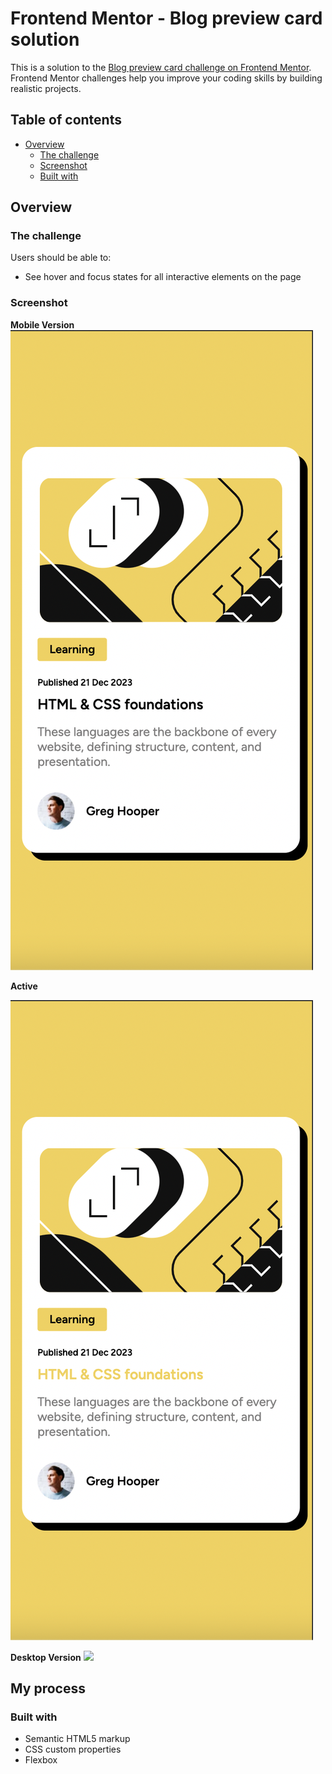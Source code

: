 # Frontend Mentor - Blog preview card solution

This is a solution to the [Blog preview card challenge on Frontend Mentor](https://www.frontendmentor.io/challenges/blog-preview-card-ckPaj01IcS). Frontend Mentor challenges help you improve your coding skills by building realistic projects. 

## Table of contents

- [Overview](#overview)
  - [The challenge](#the-challenge)
  - [Screenshot](#screenshot)
  - [Built with](#built-with)

## Overview

### The challenge

Users should be able to:

- See hover and focus states for all interactive elements on the page

### Screenshot
**Mobile Version**
![](./design/mobileVersion.png)

**Active**

![](./design/mobileVersionActive.png)

**Desktop Version**
![](./screenshot.jpg)


## My process

### Built with

- Semantic HTML5 markup
- CSS custom properties
- Flexbox

